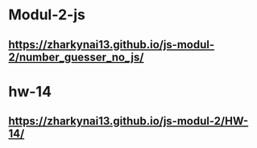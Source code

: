 # Modul-2-js 

##  https://zharkynai13.github.io/js-modul-2/number_guesser_no_js/

# hw-14
## https://zharkynai13.github.io/js-modul-2/HW-14/